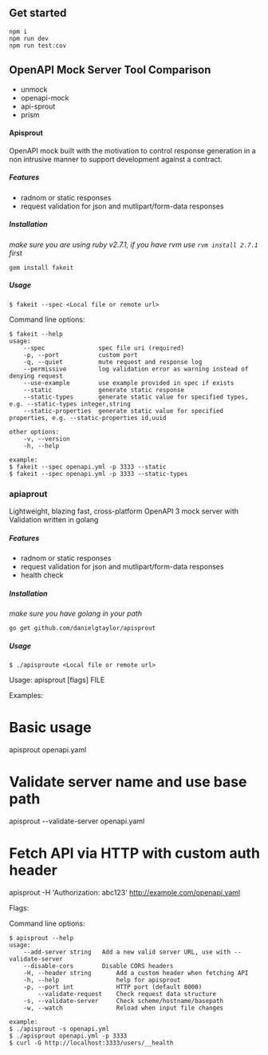 
## Get started
```
npm i 
npm run dev
npm run test:cov
```
## OpenAPI Mock Server Tool Comparison

- unmock
- openapi-mock
- api-sprout
- prism

#### Apisprout

OpenAPI mock built with the motivation to control response generation in a non intrusive manner to support development against a contract.

##### Features
- radnom or static responses
- request validation for json and mutlipart/form-data responses


##### Installation
_make sure you are using ruby v2.7.1, if you have rvm use `rvm install 2.7.1` first_
```
gem install fakeit
```

##### Usage

    $ fakeit --spec <Local file or remote url>

Command line options:

    $ fakeit --help
    usage:
        --spec               spec file uri (required)
        -p, --port           custom port
        -q, --quiet          mute request and response log
        --permissive         log validation error as warning instead of denying request
        --use-example        use example provided in spec if exists
        --static             generate static response
        --static-types       generate static value for specified types, e.g. --static-types integer,string
        --static-properties  generate static value for specified properties, e.g. --static-properties id,uuid

    other options:
        -v, --version
        -h, --help

    example:
    $ fakeit --spec openapi.yml -p 3333 --static
    $ fakeit --spec openapi.yml -p 3333 --static-types

### apiaprout

Lightweight, blazing fast, cross-platform OpenAPI 3 mock server with Validation written in golang

##### Features
- radnom or static responses
- request validation for json and mutlipart/form-data responses
- health check


##### Installation
_make sure you have golang in your path_
```
go get github.com/danielgtaylor/apisprout
```

##### Usage

    $ ./apisproute <Local file or remote url>
Usage:
  apisprout [flags] FILE

Examples:
  # Basic usage
  apisprout openapi.yaml

  # Validate server name and use base path
  apisprout --validate-server openapi.yaml

  # Fetch API via HTTP with custom auth header
  apisprout -H 'Authorization: abc123' http://example.com/openapi.yaml

Flags:
 

Command line options:

    $ apisprout --help
    usage:
        --add-server string   Add a new valid server URL, use with --validate-server
        --disable-cors        Disable CORS headers
        -H, --header string       Add a custom header when fetching API
        -h, --help                help for apisprout
        -p, --port int            HTTP port (default 8000)
            --validate-request    Check request data structure
        -s, --validate-server     Check scheme/hostname/basepath 
        -w, --watch               Reload when input file changes

    example:
    $ ./apisprout -s openapi.yml
    $ ./apisprout openapi.yml -p 3333
    $ curl -G http://localhost:3333/users/__health
